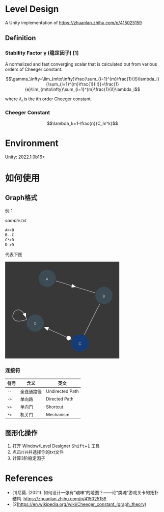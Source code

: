 # Level Design

A Unity implementation of https://zhuanlan.zhihu.com/p/415025159

## Definition

### Stability Factor γ (稳定因子) [1]

A normalized and fast converging scalar that is calculated out from various orders of Cheeger constant.

$$\gamma_\infty=\lim_{m\to\infty}\frac{\sum_{i=1}^{m}\frac{1}{i!}\lambda_i}{\sum_{i=1}^{m}\frac{1}{i!}}=\frac{1}{e}\lim_{m\to\infty}\sum_{i=1}^{m}\frac{1}{i!}\lambda_i$$

where $\lambda_i$ is the $i$th order Cheeger constant.

### Cheeger Constant

$$\lambda_k=1-\frac{n}{C_m^k}$$

# Environment

Unity: 2022.1.0b16+

# 如何使用

## Graph格式

例：

_sample.txt_

```
A>>B
B--C
C*>D
D->D
```

代表下图

![simple](simple.jpg)

### 连接符

符号|含义|英文
---|---|---
`--`|全连通路径|Undirected Path
`->`|单向路|Directed Path
`>>`|单向门|Shortcut
`*>`|机关门|Mechanism

## 图形化操作

1. 打开 Window/Level Designer <kbd>Shift</kbd>+<kbd>1</kbd> 工具
2. 点击`打开`并选择你的txt文件
3. 计算3阶稳定因子

# References

- [1]尼莫. (2021). 如何设计一张有“魂味”的地图？——论“类魂”游戏关卡的拓扑结构. https://zhuanlan.zhihu.com/p/415025159
- [2]https://en.wikipedia.org/wiki/Cheeger_constant_(graph_theory)
